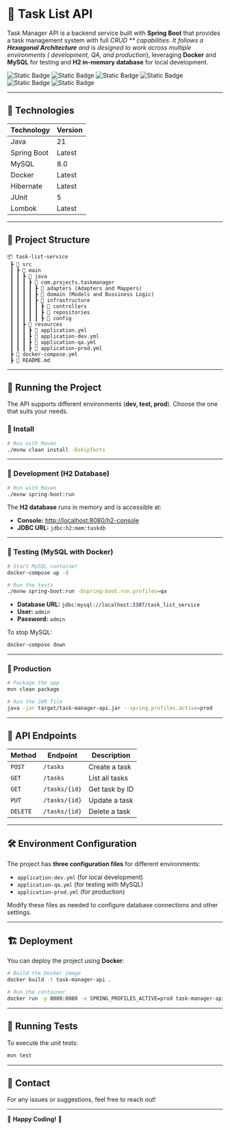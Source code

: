 # 📝 Task List API

Task Manager API is a backend service built with **Spring Boot** that provides a task management system with full **CRUD
** capabilities. It follows a **Hexagonal Architecture** and is designed to work across multiple environments (*
*development, QA, and production**), leveraging **Docker** and **MySQL** for testing and **H2 in-memory database** for
local development.

![Static Badge](https://img.shields.io/badge/Spring_Boot-18-green?style=for-the-badge&logo=springboot&logoColor=green)
![Static Badge](https://img.shields.io/badge/JAVA-21-orange?style=for-the-badge)
![Static Badge](https://img.shields.io/badge/MySQL-8.0-blue?style=for-the-badge&logo=mysql&logoColor=blue)
![Static Badge](https://img.shields.io/badge/MAVEN-gray?style=for-the-badge&logo=apachemaven)
![Static Badge](https://img.shields.io/badge/DOCKER-gray?style=for-the-badge&logo=Docker)
![Static Badge](https://img.shields.io/badge/H2-gray?style=for-the-badge&logo=databricks&logoColor=white)


---

## 🚀 Technologies

| Technology  | Version |
|-------------|---------|
| Java        | 21      |
| Spring Boot | Latest  |
| MySQL       | 8.0     |
| Docker      | Latest  |
| Hibernate   | Latest  |
| JUnit       | 5       |
| Lombok      | Latest  |

---

## 📂 Project Structure

```
📦 task-list-service
 ┣ 📂 src
 ┃ ┣ 📂 main
 ┃ ┃ ┣ 📂 java
 ┃ ┃ ┃ ┣ 📂 com.projects.taskmanager
 ┃ ┃ ┃ ┃ ┣ 📂 adapters (Adapters and Mappers)
 ┃ ┃ ┃ ┃ ┣ 📂 domain (Models and Bussiness Logic)
 ┃ ┃ ┃ ┃ ┣ 📂 infrastructure
 ┃ ┃ ┃ ┃ ┃ ┣ 📂 controllers
 ┃ ┃ ┃ ┃ ┃ ┣ 📂 repositories
 ┃ ┃ ┃ ┃ ┃ ┣ 📂 config
 ┃ ┃ ┣ 📂 resources
 ┃ ┃ ┃ ┣ 📜 application.yml
 ┃ ┃ ┃ ┣ 📜 application-dev.yml
 ┃ ┃ ┃ ┣ 📜 application-qa.yml
 ┃ ┃ ┃ ┣ 📜 application-prod.yml
 ┣ 📜 docker-compose.yml
 ┣ 📜 README.md
```

---

## 🎯 Running the Project

The API supports different environments (**dev, test, prod**). Choose the one that suits your needs.

### 🔹 Install

```sh
# Run with Maven
./mvnw clean install -DskipTests
```

---

### 🔹 Development (H2 Database)

```sh
# Run with Maven
./mvnw spring-boot:run
```

The **H2 database** runs in memory and is accessible at:

- **Console:** [http://localhost:8080/h2-console](http://localhost:8080/h2-console)
- **JDBC URL:** `jdbc:h2:mem:taskdb`

---

### 🔹 Testing (MySQL with Docker)

```sh
# Start MySQL container
docker-compose up -d

# Run the tests
./mvnw spring-boot:run -Dspring-boot.run.profiles=qa

```

- **Database URL:** `jdbc:mysql://localhost:3307/task_list_service`
- **User:** `admin`
- **Password:** `admin`

To stop MySQL:

```sh
docker-compose down
```

---

### 🔹 Production

```sh
# Package the app
mvn clean package

# Run the JAR file
java -jar target/task-manager-api.jar --spring.profiles.active=prod
```

---

## 📌 API Endpoints

| Method   | Endpoint      | Description    |
|----------|---------------|----------------|
| `POST`   | `/tasks`      | Create a task  |
| `GET`    | `/tasks`      | List all tasks |
| `GET`    | `/tasks/{id}` | Get task by ID |
| `PUT`    | `/tasks/{id}` | Update a task  |
| `DELETE` | `/tasks/{id}` | Delete a task  |

---

## 🛠️ Environment Configuration

The project has **three configuration files** for different environments:

- `application-dev.yml` (for local development)
- `application-qa.yml` (for testing with MySQL)
- `application-prod.yml` (for production)

Modify these files as needed to configure database connections and other settings.

---

## 🏗️ Deployment

You can deploy the project using **Docker**:

```sh
# Build the Docker image
docker build -t task-manager-api .

# Run the container
docker run -p 8080:8080 -e SPRING_PROFILES_ACTIVE=prod task-manager-api
```

---

## 🧪 Running Tests

To execute the unit tests:

```sh
mvn test
```

---

## 📧 Contact

For any issues or suggestions, feel free to reach out!

---

🎉 **Happy Coding!** 🚀

